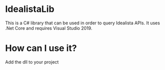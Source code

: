 # IdealistaLib
This is a C# library that can be used in order to query Idealista APIs. It uses .Net Core and requires Visual Studio 2019.
# How can I use it?
Add the dll to your project
